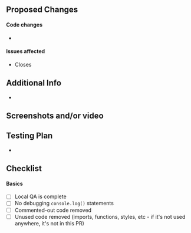 ## Proposed Changes

#### Code changes

- 

#### Issues affected

- Closes

## Additional Info

- 

## Screenshots and/or video

## Testing Plan

- 

## Checklist

#### Basics
- [ ] Local QA is complete
- [ ] No debugging `console.log()` statements
- [ ] Commented-out code removed
- [ ] Unused code removed (imports, functions, styles, etc - if it's not used anywhere, it's not in this PR)
